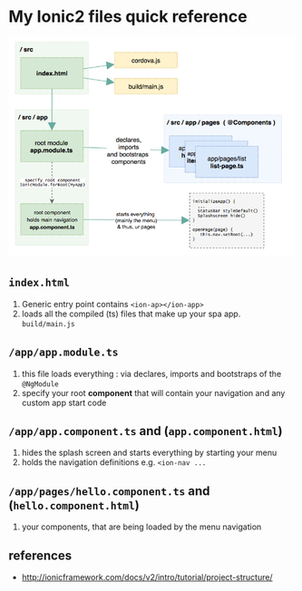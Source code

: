 # My Ionic2 files quick reference

![Ionic2 files quick reference](img/ionic-files.png)

## `index.html`

1. Generic entry point contains `<ion-ap></ion-app>`
1. loads all the compiled (ts) files that make up your spa app. `build/main.js`

## `/app/app.module.ts`

1. this file loads everything : via declares, imports and bootstraps of the `@NgModule`
1. specify your root **component** that will contain your navigation and any custom app start code

## `/app/app.component.ts` and (`app.component.html`)

1. hides the splash screen and starts everything by starting your menu
1. holds the navigation definitions e.g. `<ion-nav ... `

## `/app/pages/hello.component.ts` and (`hello.component.html`)

1. your components, that are being loaded by the menu navigation

## references

* http://ionicframework.com/docs/v2/intro/tutorial/project-structure/